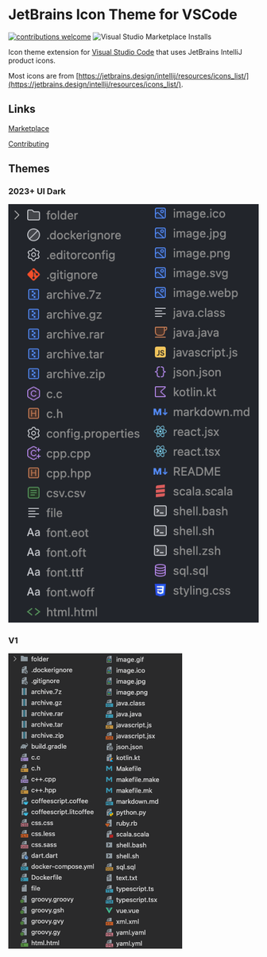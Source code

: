 # JetBrains Icon Theme for VSCode
[![contributions welcome](https://img.shields.io/badge/contributions-welcome-brightgreen.svg?style=flat)](https://github.com/chadalen/vscode-jetbrains-icon-theme/issues)
![Visual Studio Marketplace Installs](https://img.shields.io/visual-studio-marketplace/i/chadalen.vscode-jetbrains-icon-theme)


Icon theme extension for [Visual Studio Code](https://code.visualstudio.com/) that uses JetBrains IntelliJ product icons.

Most icons are from [https://jetbrains.design/intellij/resources/icons_list/](https://jetbrains.design/intellij/resources/icons_list/).

## Links
[Marketplace](https://marketplace.visualstudio.com/items?itemName=chadalen.vscode-jetbrains-icon-theme)

[Contributing](./docs/CONTRIBUTING.md)

## Themes

### 2023+ UI Dark
![Preview v2](./themes/2023/preview.png)

### V1
![Preview v1](./themes/v1/preview.png)

